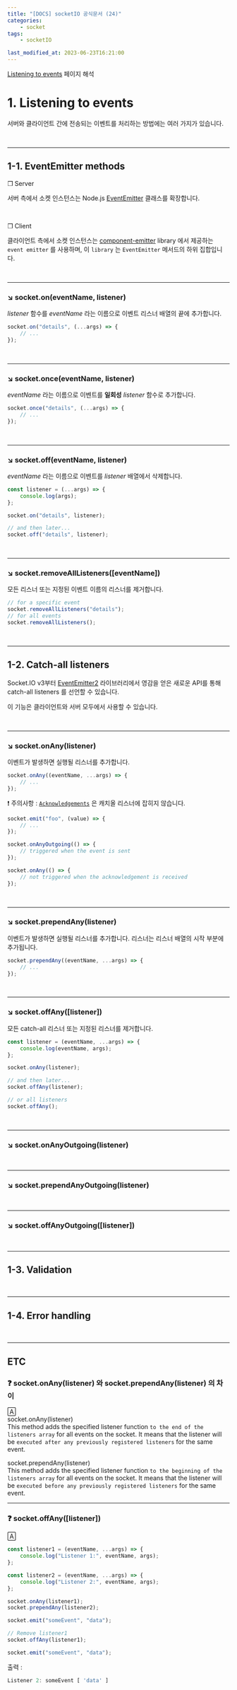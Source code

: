 ```yaml
---
title: "[DOCS] socketIO 공식문서 (24)"
categories:
    - socket
tags:
    - socketIO

last_modified_at: 2023-06-23T16:21:00
---
```


[Listening to events](https://socket.io/docs/v4/listening-to-events/) 페이지 해석

# 1. Listening to events

서버와 클라이언트 간에 전송되는 이벤트를 처리하는 방법에는 여러 가지가 있습니다.

<br>

---

## 1-1. EventEmitter methods

❒ Server

서버 측에서 소켓 인스턴스는 Node.js [EventEmitter](https://nodejs.org/docs/latest/api/events.html#events_events) 클래스를 확장합니다.

<br>

❒ Client

클라이언트 측에서 소켓 인스턴스는 [component-emitter](https://github.com/component/emitter) library 에서 제공하는 `event emitter` 를 사용하며, 이 `library` 는 `EventEmitter` 메서드의 하위 집합입니다.

<br>

---

### ↘︎ socket.on(eventName, listener)

<i>listener</i> 함수를 <i>eventName</i> 라는 이름으로 이벤트 리스너 배열의 끝에 추가합니다.

```ts
socket.on("details", (...args) => {
    // ...
});
```

<br>

---

### ↘︎ socket.once(eventName, listener)

<i>eventName</i> 라는 이름으로 이벤트를 **일회성** <i>listener</i> 함수로 추가합니다.

```ts
socket.once("details", (...args) => {
    // ...
});
```

<br>

---

### ↘︎ socket.off(eventName, listener)

<i>eventName</i> 라는 이름으로 이벤트를 <i>listener</i> 배열에서 삭제합니다.

```ts
const listener = (...args) => {
    console.log(args);
};

socket.on("details", listener);

// and then later...
socket.off("details", listener);
```

<br>

---

### ↘︎ socket.removeAllListeners([eventName])

모든 리스너 또는 지정된 이벤트 이름의 리스너를 제거합니다.

```ts
// for a specific event
socket.removeAllListeners("details");
// for all events
socket.removeAllListeners();
```

<br>

---

## 1-2. Catch-all listeners

Socket.IO v3부터 [EventEmitter2](https://github.com/EventEmitter2/EventEmitter2) 라이브러리에서 영감을 얻은 새로운 API를 통해 catch-all listeners 를 선언할 수 있습니다.

이 기능은 클라이언트와 서버 모두에서 사용할 수 있습니다.

<br>

---

### ↘︎ socket.onAny(listener)

이벤트가 발생하면 실행될 리스너를 추가합니다.

```ts
socket.onAny((eventName, ...args) => {
    // ...
});
```

❗️ 주의사항 : [`Acknowledgements`](https://socket.io/docs/v4/emitting-events/#acknowledgements) 은 캐치올 리스너에 잡히지 않습니다.

```ts
socket.emit("foo", (value) => {
    // ...
});

socket.onAnyOutgoing(() => {
    // triggered when the event is sent
});

socket.onAny(() => {
    // not triggered when the acknowledgement is received
});
```

<br>

---

### ↘︎ socket.prependAny(listener)

이벤트가 발생하면 실행될 리스너를 추가합니다. 리스너는 리스너 배열의 시작 부분에 추가됩니다.

```ts
socket.prependAny((eventName, ...args) => {
    // ...
});
```

<br>

---

### ↘︎ socket.offAny([listener])

모든 catch-all 리스너 또는 지정된 리스너를 제거합니다.

```ts
const listener = (eventName, ...args) => {
    console.log(eventName, args);
};

socket.onAny(listener);

// and then later...
socket.offAny(listener);

// or all listeners
socket.offAny();
```

<br>

---

### ↘︎ socket.onAnyOutgoing(listener)

<br>

---

### ↘︎ socket.prependAnyOutgoing(listener)

<br>

---

### ↘︎ socket.offAnyOutgoing([listener])

<br>

---

## 1-3. Validation

<br>

---

## 1-4. Error handling

<br>

---

## ETC

### ❓ socket.onAny(listener) 와 socket.prependAny(listener) 의 차이

🄰 <br>
socket.onAny(listener) <br>
This method adds the specified listener function `to the end of the listeners array` for all events on the socket. It means that the listener will be `executed after any previously registered listeners` for the same event.

socket.prependAny(listener)<br>
This method adds the specified listener function `to the beginning of the listeners array` for all events on the socket. It means that the listener will be `executed before any previously registered listeners` for the same event.

---

### ❓ socket.offAny([listener])

🄰

```ts
const listener1 = (eventName, ...args) => {
    console.log("Listener 1:", eventName, args);
};

const listener2 = (eventName, ...args) => {
    console.log("Listener 2:", eventName, args);
};

socket.onAny(listener1);
socket.prependAny(listener2);

socket.emit("someEvent", "data");

// Remove listener1
socket.offAny(listener1);

socket.emit("someEvent", "data");
```

출력 :

```ts
Listener 2: someEvent [ 'data' ]
```
